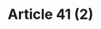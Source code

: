 ---
title: "Article 41 (2)"
draft: false
exceptions:
- info53e
memberstates:
- HU
score: 3
compensation:
- No compensation
remarks: |
 


link: "http://www.sztnh.gov.hu/en/English/jogforras/hungarian_copyright_act.pdf"
---